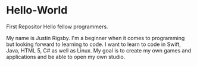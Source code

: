 # Hello-World
First Repositor
Hello fellow programmers.

My name is Justin Rigsby. I'm a beginner when it comes to programming but looking forward to learning to code.
I want to learn to code in Swift, Java, HTML 5, C# as well as Linux. 
My goal is to create my own games and applications and be able to open my own studio. 
